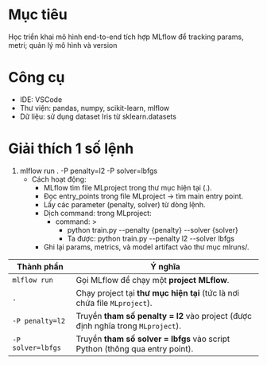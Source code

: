 # Mục tiêu
Học triển khai mô hình end-to-end tích hợp MLflow để tracking params, metri; quản lý mô hình và version

 # Công cụ
- IDE: VSCode
- Thư viện: pandas, numpy, scikit-learn, mlflow
- Dữ liệu: sử dụng dataset Iris từ sklearn.datasets

# Giải thích 1 số lệnh

1. mlflow run . -P penalty=l2 -P solver=lbfgs
    - Cách hoạt động:
        - MLflow tìm file MLproject trong thư mục hiện tại (.).
        - Đọc entry_points trong file MLproject → tìm main entry point.
        - Lấy các parameter (penalty, solver) từ dòng lệnh.
        - Dịch command: trong MLproject:
            - command: >
                - python train.py --penalty {penalty} --solver {solver}
                - Ta được: python train.py --penalty l2 --solver lbfgs
        - Ghi lại params, metrics, và model artifact vào thư mục mlruns/.

| Thành phần        | Ý nghĩa                                                                          |
| ----------------- | -------------------------------------------------------------------------------- |
| `mlflow run`      | Gọi MLflow để chạy một **project MLflow**.                                       |
| `.`               | Chạy project tại **thư mục hiện tại** (tức là nơi chứa file `MLproject`).        |
| `-P penalty=l2`   | Truyền **tham số penalty = l2** vào project (được định nghĩa trong `MLproject`). |
| `-P solver=lbfgs` | Truyền **tham số solver = lbfgs** vào script Python (thông qua entry point).     |